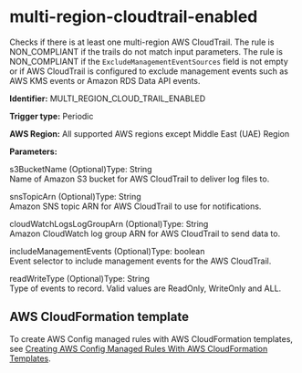 # multi\-region\-cloudtrail\-enabled<a name="multi-region-cloudtrail-enabled"></a>

Checks if there is at least one multi\-region AWS CloudTrail\. The rule is NON\_COMPLIANT if the trails do not match input parameters\. The rule is NON\_COMPLIANT if the `ExcludeManagementEventSources` field is not empty or if AWS CloudTrail is configured to exclude management events such as AWS KMS events or Amazon RDS Data API events\.

**Identifier:** MULTI\_REGION\_CLOUD\_TRAIL\_ENABLED

**Trigger type:** Periodic

**AWS Region:** All supported AWS regions except Middle East \(UAE\) Region

**Parameters:**

s3BucketName \(Optional\)Type: String  
Name of Amazon S3 bucket for AWS CloudTrail to deliver log files to\.

snsTopicArn \(Optional\)Type: String  
Amazon SNS topic ARN for AWS CloudTrail to use for notifications\.

cloudWatchLogsLogGroupArn \(Optional\)Type: String  
Amazon CloudWatch log group ARN for AWS CloudTrail to send data to\.

includeManagementEvents \(Optional\)Type: boolean  
Event selector to include management events for the AWS CloudTrail\.

readWriteType \(Optional\)Type: String  
Type of events to record\. Valid values are ReadOnly, WriteOnly and ALL\.

## AWS CloudFormation template<a name="w2aac12c33c15b9d385c15"></a>

To create AWS Config managed rules with AWS CloudFormation templates, see [Creating AWS Config Managed Rules With AWS CloudFormation Templates](aws-config-managed-rules-cloudformation-templates.md)\.